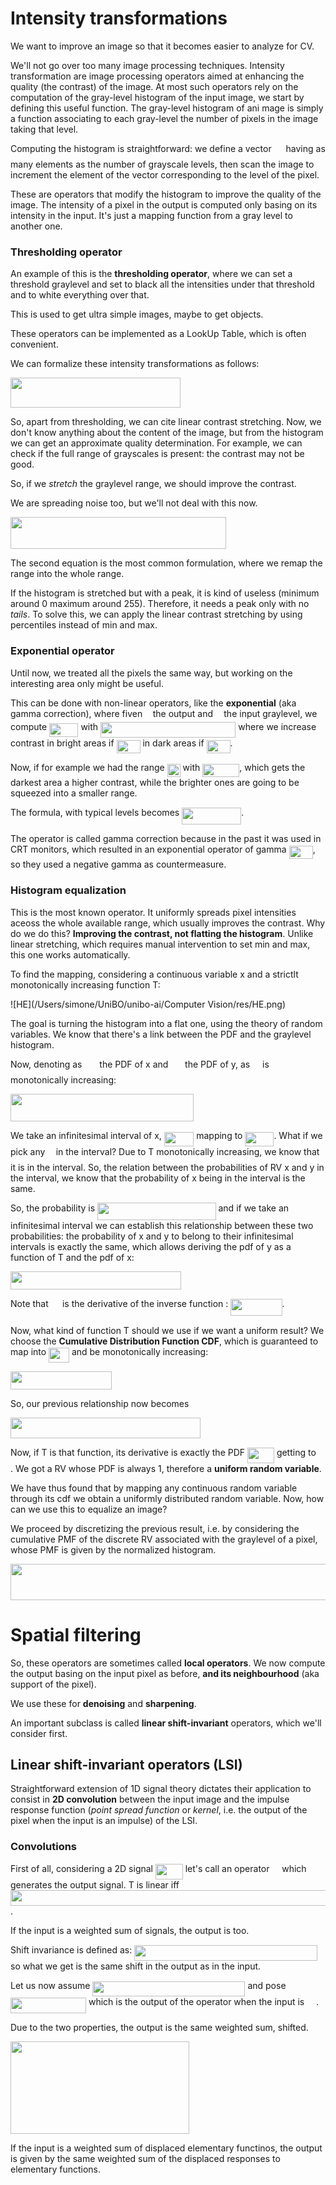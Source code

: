 # Intensity transformations

We want to improve an image so that it becomes easier to analyze for CV.

We'll not go over too many image processing techniques. Intensity transformation are image processing operators aimed at enhancing the quality (the contrast) of the image. At most such operators rely on the computation of the gray-level histogram of the input image, we start by defining this useful function. The gray-level histogram of ani mage is simply a function associating to each gray-level the number of pixels in the image taking that level. 

Computing the histogram is straightforward: we define a vector <img src="svgs/7b9a0316a2fcd7f01cfd556eedf72e96.svg?invert_in_darkmode" align=middle width=14.99998994999999pt height=22.465723500000017pt/> having as many elements as the number of grayscale levels, then scan the image to increment the element of the vector corresponding to the level of the pixel.

These are operators that modify the histogram to improve the quality of the image. The intensity of a pixel in the output is computed only basing on its intensity in the input. It's just a mapping function from a gray level to another one.

### Thresholding operator

An example of this is the **thresholding operator**, where we can set a threshold graylevel and set to black all the intensities under that threshold and to white everything over that.

This is used to get ultra simple images, maybe to get objects.

These operators can be implemented as a LookUp Table, which is often convenient.

We can formalize these intensity transformations as follows:

<img src="svgs/f667e402671b2523c186aaf468e932be.svg?invert_in_darkmode" align=middle width=272.26293269999996pt height=47.6716218pt/> 

So, apart from thresholding, we can cite linear contrast stretching. Now, we don't know anything about the content of the image, but from the histogram we can get an approximate quality determination. For example, we can check if the full range of grayscales is present: the contrast may not be good.

So, if we *stretch* the graylevel range, we should improve the contrast. 

We are spreading noise too, but we'll not deal with this now.

<img src="svgs/f41af4107023513ce063a4e66c219bc1.svg?invert_in_darkmode" align=middle width=345.24309105pt height=51.33464490000001pt/>

The second equation is the most common formulation, where we remap the range into the whole range.

If the histogram is stretched but with a peak, it is kind of useless (minimum around 0 maximum around 255). Therefore, it needs a peak only with no *tails*. To solve this, we can apply the linear contrast stretching by using percentiles instead of min and max.

### Exponential operator

Until now, we treated all the pixels the same way, but working on the interesting area only might be useful.

This can be done with non-linear operators, like the **exponential** (aka gamma correction), where fiven <img src="svgs/deceeaf6940a8c7a5a02373728002b0f.svg?invert_in_darkmode" align=middle width=8.649225749999989pt height=14.15524440000002pt/> the output and <img src="svgs/332cc365a4987aacce0ead01b8bdcc0b.svg?invert_in_darkmode" align=middle width=9.39498779999999pt height=14.15524440000002pt/> the input graylevel, we compute <img src="svgs/7a7e7ce011577e48679ff929f98fad82.svg?invert_in_darkmode" align=middle width=46.41927344999999pt height=21.839370299999988pt/> with <img src="svgs/739ee6999fd26ee3d6eefc4888a41d39.svg?invert_in_darkmode" align=middle width=216.35427330000002pt height=24.65753399999998pt/> where we increase contrast in bright areas if <img src="svgs/d186406072bfb64fe9974804fa2f41c5.svg?invert_in_darkmode" align=middle width=38.009795999999994pt height=21.18721440000001pt/> in dark areas if <img src="svgs/142a8172dc1024dc37aa398adff66236.svg?invert_in_darkmode" align=middle width=38.009795999999994pt height=21.18721440000001pt/>.

Now, if for example we had the range <img src="svgs/358d4d0949e47523757b4bc797ab597e.svg?invert_in_darkmode" align=middle width=21.00464354999999pt height=21.18721440000001pt/> with <img src="svgs/8d361665b71fb69d7bb2eac977fde7ac.svg?invert_in_darkmode" align=middle width=59.01443789999998pt height=21.18721440000001pt/>, which gets the darkest area a higher contrast, while the brighter ones are going to be squeezed into a smaller range.

The formula, with typical levels becomes <img src="svgs/5e77f102d504e16f4a6cfb96b9fd3b18.svg?invert_in_darkmode" align=middle width=95.1827613pt height=26.76175259999998pt/>.

The operator is called gamma correction because in the past it was used in CRT monitors, which resulted in an exponential operator of gamma <img src="svgs/e3215d9b11087aa1771302e80cc5235d.svg?invert_in_darkmode" align=middle width=38.35617554999999pt height=21.18721440000001pt/>, so they used a negative gamma as countermeasure.

### Histogram equalization

This is the most known operator. It uniformly spreads pixel intensities aceoss the whole available range, which usually improves the contrast. Why do we do this? **Improving the contrast, not flatting the histogram**. Unlike linear stretching, which requires manual intervention to set min and max, this one works automatically.

To find the mapping, considering a continuous variable x and a strictlt monotonically increasing function T:

![HE](/Users/simone/UniBO/unibo-ai/Computer Vision/res/HE.png)



The goal is turning the histogram into a flat one, using the theory of random variables. We know that there's a link between the PDF and the graylevel histogram.

Now, denoting as <img src="svgs/663451bb32d00406e2470cdc667b0364.svg?invert_in_darkmode" align=middle width=19.94529239999999pt height=14.15524440000002pt/> the PDF of x and <img src="svgs/2086b7841a7e68b492647310c5c50c6e.svg?invert_in_darkmode" align=middle width=18.82887434999999pt height=14.15524440000002pt/> the PDF of y, as <img src="svgs/2f118ee06d05f3c2d98361d9c30e38ce.svg?invert_in_darkmode" align=middle width=11.889314249999991pt height=22.465723500000017pt/> is monotonically increasing:

<img src="svgs/2c17ff3261b666cc35f4f350e3699dce.svg?invert_in_darkmode" align=middle width=293.2203846pt height=44.71244909999998pt/>

We take an infinitesimal interval of x, <img src="svgs/0c13cecb2885fd60177b46a9225b4dba.svg?invert_in_darkmode" align=middle width=47.437130399999994pt height=22.831056599999986pt/> mapping to <img src="svgs/33a736677b0cc65370e3af22e687836e.svg?invert_in_darkmode" align=middle width=45.94558649999998pt height=22.831056599999986pt/>. What if we pick any <img src="svgs/d0e77e0ae0c927639bbf59b3dd1c524b.svg?invert_in_darkmode" align=middle width=9.39498779999999pt height=21.95701200000001pt/> in the interval? Due to T monotonically increasing, we know that it is in the interval. So, the relation between the probabilities of RV x and y in the interval, we know that the probability of x being in the interval is the same.

So, the probability is <img src="svgs/aa7d2b7648a5ed4454e5b83a36e42da5.svg?invert_in_darkmode" align=middle width=189.54557654999996pt height=28.26507089999998pt/> and if we take an infinitesimal interval we can establish this relationship between these two probabilities: the probability of x and y to belong to their infinitesimal intervals is exactly the same, which allows deriving the pdf of y as a function of T and the pdf of x:

<img src="svgs/225ad42fbae7b3140cf2943f6630e01e.svg?invert_in_darkmode" align=middle width=273.49995914999994pt height=28.92634470000001pt/>

Note that <img src="svgs/bf8cd12607af3b4d947a29deb5cc1a4a.svg?invert_in_darkmode" align=middle width=14.297449649999997pt height=28.92634470000001pt/> is the derivative of the inverse function : <img src="svgs/4c71b54937500110cff82ae399974342.svg?invert_in_darkmode" align=middle width=82.28502644999999pt height=26.76175259999998pt/>.

Now, what kind of function T should we use if we want a uniform result? We choose the **Cumulative Distribution Function CDF**, which is guaranteed to map into <img src="svgs/acf5ce819219b95070be2dbeb8a671e9.svg?invert_in_darkmode" align=middle width=32.87674994999999pt height=24.65753399999998pt/> and be monotonically increasing:

<img src="svgs/021a9d0845dc726d65cf75a19035928d.svg?invert_in_darkmode" align=middle width=162.31345019999998pt height=28.26507089999998pt/>

So, our previous relationship now becomes

<img src="svgs/9193ddd655751ecd0dfb182cee7f6f31.svg?invert_in_darkmode" align=middle width=304.16317305pt height=33.20539859999999pt/>

Now, if T is that function, its derivative is exactly the PDF <img src="svgs/b6f959924c0344acfabaec3406cb85ed.svg?invert_in_darkmode" align=middle width=42.94761074999999pt height=24.65753399999998pt/> getting to <img src="svgs/034d0a6be0424bffe9a6e7ac9236c0f5.svg?invert_in_darkmode" align=middle width=8.219209349999991pt height=21.18721440000001pt/>. We got a RV whose PDF is always 1, therefore a **uniform random variable**.

We have thus found that by mapping any continuous random variable through its cdf we obtain a uniformly distributed random variable. Now, how can we use this to equalize an image?

We proceed by discretizing the previous result, i.e. by considering the cumulative PMF of the discrete RV associated with the graylevel of a pixel, whose PMF is given by the normalized histogram.

<img src="svgs/b621e83319c4a85cc0bed844ab32e37e.svg?invert_in_darkmode" align=middle width=559.1250093pt height=57.53473439999999pt/>

# Spatial filtering

So, these operators are sometimes called  **local operators**. We now compute the output basing on the input pixel as before, **and its neighbourhood** (aka support of the pixel).

We use these for **denoising** and **sharpening**.

An important subclass is called **linear shift-invariant** operators, which we'll consider first.

## Linear shift-invariant operators (LSI)

Straightforward extension of 1D signal theory dictates their application to consist in **2D convolution** between the input image and the impulse response function (*point spread function* or *kernel*, i.e. the output of the pixel when the input is an impulse) of the LSI.

### Convolutions

First of all, considering a 2D signal <img src="svgs/566968b8d54359aa6ed106ac81021be3.svg?invert_in_darkmode" align=middle width=43.79873684999999pt height=24.65753399999998pt/> let's call an operator <img src="svgs/2f118ee06d05f3c2d98361d9c30e38ce.svg?invert_in_darkmode" align=middle width=11.889314249999991pt height=22.465723500000017pt/> which generates the output signal. T is linear iff <img src="svgs/d9c4ecef0c439d3b62a751609d836a59.svg?invert_in_darkmode" align=middle width=624.4620755999999pt height=24.65753399999998pt/>.

If the input is a weighted sum of signals, the output is too.

Shift invariance is defined as: <img src="svgs/1c30808984ab00f14c649d6dcd0ee20d.svg?invert_in_darkmode" align=middle width=293.13798854999993pt height=24.65753399999998pt/> so what we get is the same shift in the output as in the input.

Let us now assume <img src="svgs/1d5a294fbf0372fa6581a0237d39475e.svg?invert_in_darkmode" align=middle width=244.18201335pt height=24.657735299999988pt/> and pose <img src="svgs/e28e729c70f8a95f9f921241523e0a2d.svg?invert_in_darkmode" align=middle width=120.98946914999998pt height=24.65753399999998pt/> which is the output of the operator when the input is <img src="svgs/670e2f572d2d6a18251e96e79b69557c.svg?invert_in_darkmode" align=middle width=14.920167899999992pt height=14.15524440000002pt/>.

Due to the two properties, the output is the same weighted sum, shifted.

<img src="svgs/ca2102870a8cde119a3ec4d52c54daad.svg?invert_in_darkmode" align=middle width=285.9045882pt height=148.90476479999998pt/>

If the input is a weighted sum of displaced elementary functinos, the output is given by the same weighted sum of the displaced responses to elementary functions.







